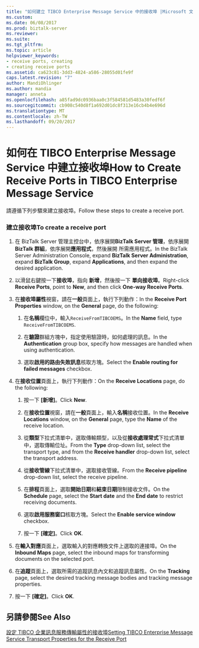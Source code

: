 ```yaml
---
title: "如何建立 TIBCO Enterprise Message Service 中的接收埠 |Microsoft 文件"
ms.custom: 
ms.date: 06/08/2017
ms.prod: biztalk-server
ms.reviewer: 
ms.suite: 
ms.tgt_pltfrm: 
ms.topic: article
helpviewer_keywords:
- receive ports, creating
- creating receive ports
ms.assetid: ca623c81-3dd3-4824-a586-28055d01fe9f
caps.latest.revision: "7"
author: MandiOhlinger
ms.author: mandia
manager: anneta
ms.openlocfilehash: a85fad9dc0936baa0c3f584581d5483a30fedf6f
ms.sourcegitcommit: cb908c540d8f1a692d01dc8f313e16cb4b4e696d
ms.translationtype: MT
ms.contentlocale: zh-TW
ms.lasthandoff: 09/20/2017
---
```

# <a name="how-to-create-receive-ports-in-tibco-enterprise-message-service"></a><span data-ttu-id="d3a44-102">如何在 TIBCO Enterprise Message Service 中建立接收埠</span><span class="sxs-lookup"><span data-stu-id="d3a44-102">How to Create Receive Ports in TIBCO Enterprise Message Service</span></span>
<span data-ttu-id="d3a44-103">請遵循下列步驟來建立接收埠。</span><span class="sxs-lookup"><span data-stu-id="d3a44-103">Follow these steps to create a receive port.</span></span>  
  
### <a name="to-create-a-receive-port"></a><span data-ttu-id="d3a44-104">建立接收埠</span><span class="sxs-lookup"><span data-stu-id="d3a44-104">To create a receive port</span></span>  
  
1.  <span data-ttu-id="d3a44-105">在 BizTalk Server 管理主控台中，依序展開**BizTalk Server 管理**，依序展開**BizTalk 群組**，依序展開**應用程式**，然後展開 所需應用程式。</span><span class="sxs-lookup"><span data-stu-id="d3a44-105">In the BizTalk Server Administration Console, expand **BizTalk Server Administration**, expand **BizTalk Group**, expand **Applications**, and then expand the desired application.</span></span>  
  
2.  <span data-ttu-id="d3a44-106">以滑鼠右鍵按一下**接收埠**，指向 **新增**，然後按一下 **單向接收埠**。</span><span class="sxs-lookup"><span data-stu-id="d3a44-106">Right-click **Receive Ports**, point to **New**, and then click **One-way Receive Ports**.</span></span>  
  
3.  <span data-ttu-id="d3a44-107">在**接收埠屬性**視窗，請在**一般**頁面上，執行下列動作：</span><span class="sxs-lookup"><span data-stu-id="d3a44-107">In the **Receive Port Properties** window, on the **General** page, do the following:</span></span>  
  
    1.  <span data-ttu-id="d3a44-108">在**名稱**欄位中，輸入`ReceiveFromTIBCOEMS`。</span><span class="sxs-lookup"><span data-stu-id="d3a44-108">In the **Name** field, type `ReceiveFromTIBCOEMS`.</span></span>  
  
    2.  <span data-ttu-id="d3a44-109">在**驗證**群組方塊中，指定使用驗證時，如何處理的訊息。</span><span class="sxs-lookup"><span data-stu-id="d3a44-109">In the **Authentication** group box, specify how messages are handled when using authentication.</span></span>  
  
    3.  <span data-ttu-id="d3a44-110">選取**啟用的路由失敗訊息**核取方塊。</span><span class="sxs-lookup"><span data-stu-id="d3a44-110">Select the **Enable routing for failed messages** checkbox.</span></span>  
  
4.  <span data-ttu-id="d3a44-111">在**接收位置**頁面上，執行下列動作：</span><span class="sxs-lookup"><span data-stu-id="d3a44-111">On the **Receive Locations** page, do the following:</span></span>  
  
    1.  <span data-ttu-id="d3a44-112">按一下 **[新增]**。</span><span class="sxs-lookup"><span data-stu-id="d3a44-112">Click **New**.</span></span>  
  
    2.  <span data-ttu-id="d3a44-113">在**接收位置**視窗，請在**一般**頁面上，輸入**名稱**接收位置。</span><span class="sxs-lookup"><span data-stu-id="d3a44-113">In the **Receive Locations** window, on the **General** page, type the **Name** of the receive location.</span></span>  
  
    3.  <span data-ttu-id="d3a44-114">從**類型**下拉式清單中，選取傳輸類型，以及從**接收處理常式**下拉式清單中，選取傳輸位址。</span><span class="sxs-lookup"><span data-stu-id="d3a44-114">From the **Type** drop-down list, select the transport type, and from the **Receive handler** drop-down list, select the transport address.</span></span>  
  
    4.  <span data-ttu-id="d3a44-115">從**接收管線**下拉式清單中，選取接收管線。</span><span class="sxs-lookup"><span data-stu-id="d3a44-115">From the **Receive pipeline** drop-down list, select the receive pipeline.</span></span>  
  
    5.  <span data-ttu-id="d3a44-116">在**排程**頁面上，選取**開始日期**和**結束日期**限制接收文件。</span><span class="sxs-lookup"><span data-stu-id="d3a44-116">On the **Schedule** page, select the **Start date** and the **End date** to restrict receiving documents.</span></span>  
  
    6.  <span data-ttu-id="d3a44-117">選取**啟用服務窗口**核取方塊。</span><span class="sxs-lookup"><span data-stu-id="d3a44-117">Select the **Enable service window** checkbox.</span></span>  
  
    7.  <span data-ttu-id="d3a44-118">按一下 **[確定]**。</span><span class="sxs-lookup"><span data-stu-id="d3a44-118">Click **OK**.</span></span>  
  
5.  <span data-ttu-id="d3a44-119">在**輸入對應**頁面上，選取輸入的對應轉換文件上選取的連接埠。</span><span class="sxs-lookup"><span data-stu-id="d3a44-119">On the **Inbound Maps** page, select the inbound maps for transforming documents on the selected port.</span></span>  
  
6.  <span data-ttu-id="d3a44-120">在**追蹤**頁面上，選取所需的追蹤訊息內文和追蹤訊息屬性。</span><span class="sxs-lookup"><span data-stu-id="d3a44-120">On the **Tracking** page, select the desired tracking message bodies and tracking message properties.</span></span>  
  
7.  <span data-ttu-id="d3a44-121">按一下 **[確定]**。</span><span class="sxs-lookup"><span data-stu-id="d3a44-121">Click **OK**.</span></span>  
  
## <a name="see-also"></a><span data-ttu-id="d3a44-122">另請參閱</span><span class="sxs-lookup"><span data-stu-id="d3a44-122">See Also</span></span>  
 [<span data-ttu-id="d3a44-123">設定 TIBCO 企業訊息服務傳輸屬性的接收埠</span><span class="sxs-lookup"><span data-stu-id="d3a44-123">Setting TIBCO Enterprise Message Service Transport Properties for the Receive Port</span></span>](../core/set-tibco-enterprise-message-service-transport-properties-for-the-receive-port.md)